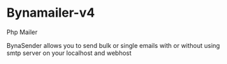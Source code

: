 # Bynamailer-v4
Php Mailer

BynaSender allows you to send bulk or single emails with or without using smtp server on your localhost and webhost
